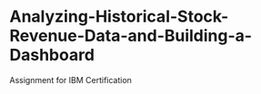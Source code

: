 # Analyzing-Historical-Stock-Revenue-Data-and-Building-a-Dashboard
Assignment for IBM Certification

